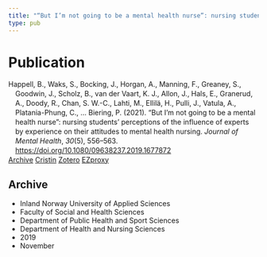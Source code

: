 ```yaml
---
title: "“But I’m not going to be a mental health nurse”: nursing students’ perceptions of the influence of experts by experience on their attitudes to mental health nursing"
type: pub
---
```

<h1>Publication</h1>
<article id="csl-bib-container-JK62B74Y" class="csl-bib-container">
  <div class="csl-bib-body" style="line-height: 1.35; padding-left: 1em; text-indent:-1em;">
  <div class="csl-entry">Happell, B., Waks, S., Bocking, J., Horgan, A., Manning, F., Greaney, S., Goodwin, J., Scholz, B., van der Vaart, K. J., Allon, J., Hals, E., Granerud, A., Doody, R., Chan, S. W.-C., Lahti, M., Ellil&#xE4;, H., Pulli, J., Vatula, A., Platania-Phung, C., &#x2026; Biering, P. (2021). &#x201C;But I&#x2019;m not going to be a mental health nurse&#x201D;: nursing students&#x2019; perceptions of the influence of experts by experience on their attitudes to mental health nursing. <i>Journal of Mental Health</i>, <i>30</i>(5), 556&#x2013;563. <a href="https://doi.org/10.1080/09638237.2019.1677872">https://doi.org/10.1080/09638237.2019.1677872</a></div>
</div>
  <div class="csl-bib-buttons">
    <a href="#taxonomy-article-JK62B74Y" class="csl-bib-button">Archive</a>
    <a href="https://app.cristin.no/results/show.jsf?id=1743136" alt="Cristin URL" class="csl-bib-button">Cristin</a>
    <a href="http://zotero.org/groups/5022929/items/JK62B74Y" alt="Zotero URL" class="csl-bib-button">Zotero</a>
    <a href="http://ezproxy.inn.no/login?url=https://doi.org/10.1080/09638237.2019.1677872" class="csl-bib-button">EZproxy</a>
  </div>
  <div id="csl-bib-meta-container-JK62B74Y"></div>
</article>
<div id="csl-bib-meta-JK62B74Y" class="csl-bib-meta">
  <article id="taxonomy-article-JK62B74Y" class="taxonomy-article">
    <h1>Archive</h1>
    <ul>
      <li>Inland Norway University of Applied Sciences</li>
      <li>Faculty of Social and Health Sciences</li>
      <li>Department of Public Health and Sport Sciences</li>
      <li>Department of Health and Nursing Sciences</li>
      <li>2019</li>
      <li>November</li>
    </ul>
  </article>
</div>
